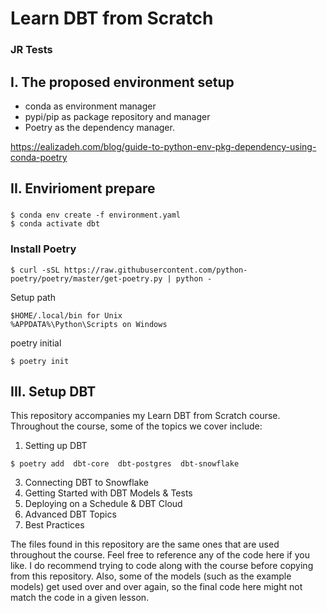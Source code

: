 # Learn DBT from Scratch
### JR Tests
## I. The proposed environment setup
- conda as environment manager
- pypi/pip as package repository and manager 
- Poetry as the dependency manager.

https://ealizadeh.com/blog/guide-to-python-env-pkg-dependency-using-conda-poetry


## II. Envirioment prepare

### 

```
$ conda env create -f environment.yaml
$ conda activate dbt

```

### Install Poetry

```
$ curl -sSL https://raw.githubusercontent.com/python-poetry/poetry/master/get-poetry.py | python -
```

Setup path 
```
$HOME/.local/bin for Unix
%APPDATA%\Python\Scripts on Windows
```


poetry initial
```
$ poetry init
```


## III. Setup DBT

This repository accompanies my Learn DBT from Scratch course. Throughout the course, some of the topics we cover include:
1. Setting up DBT
```
$ poetry add  dbt-core  dbt-postgres  dbt-snowflake 
```

3. Connecting DBT to Snowflake
4. Getting Started with DBT Models & Tests
5. Deploying on a Schedule & DBT Cloud
6. Advanced DBT Topics
7. Best Practices

The files found in this repository are the same ones that are used throughout the course. Feel free to reference any of the code here if you like. I do recommend trying to code along with the course before copying from this repository. Also, some of the models (such as the example models) get used over and over again, so the final code here might not match the code in a given lesson.
